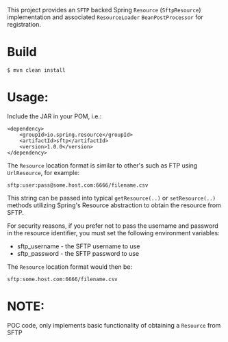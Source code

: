 This project provides an `SFTP` backed Spring `Resource` (`SftpResource`) implementation and associated `ResourceLoader` `BeanPostProcessor` for registration.

# Build

```
$ mvn clean install
```

# Usage:

Include the JAR in your POM, i.e.:

```
<dependency>
    <groupId>io.spring.resource</groupId>
    <artifactId>sftp</artifactId>
    <version>1.0.0</version>
</dependency>
```

The `Resource` location format is similar to other's such as FTP using `UrlResource`, for example:

```
sftp:user:pass@some.host.com:6666/filename.csv
```

This string can be passed into typical `getResource(..)` or `setResource(..)` methods utilizing Spring's Resource abstraction to obtain the resource from SFTP.

For security reasons, if you prefer not to pass the username and password in the resource identifier, you must set the following environment variables:

* sftp_username - the SFTP username to use
* sftp_password - the SFTP password to use

The `Resource` location format would then be:

```
sftp:some.host.com:6666/filename.csv
```

# NOTE:

POC code, only implements basic functionality of obtaining a `Resource` from SFTP


